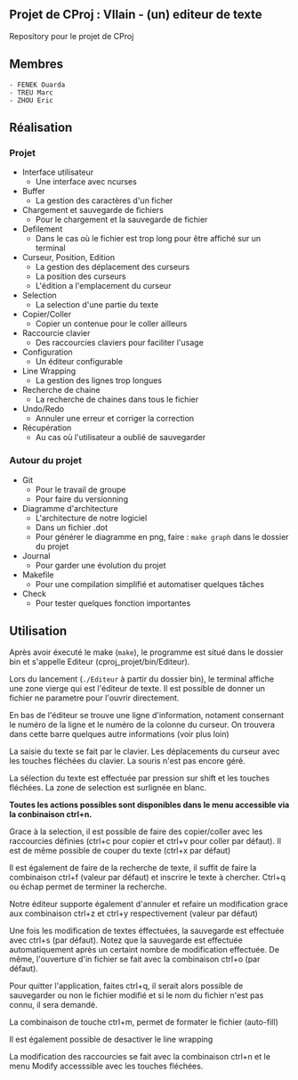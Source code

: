 ## Projet de CProj : VIlain - (un) editeur de texte
Repository pour le projet de CProj

## Membres
	- FENEK Ouarda
	- TREU Marc
	- ZHOU Eric

## Réalisation

### Projet
* Interface utilisateur
  - Une interface avec ncurses
* Buffer
  - La gestion des caractères d'un ficher
* Chargement et sauvegarde de fichiers
  - Pour le chargement et la sauvegarde de fichier
* Defilement
  - Dans le cas où le fichier est trop long pour être affiché sur un terminal
* Curseur, Position, Edition
  - La gestion des déplacement des curseurs
  - La position des curseurs
  - L'édition a l'emplacement du curseur
* Selection
  - La selection d'une partie du texte
* Copier/Coller
  - Copier un contenue pour le coller ailleurs
* Raccourcie clavier
  - Des raccourcies claviers pour faciliter l'usage
* Configuration
  - Un éditeur configurable
* Line Wrapping
  - La gestion des lignes trop longues
* Recherche de chaine
  - La recherche de chaines dans tous le fichier
* Undo/Redo
  - Annuler une erreur et corriger la correction
* Récupération
  - Au cas où l'utilisateur a oublié de sauvegarder

### Autour du projet
* Git
  - Pour le travail de groupe
  - Pour faire du versionning
* Diagramme d'architecture
  - L'architecture de notre logiciel
  - Dans un fichier .dot
  - Pour générer le diagramme en png, faire : `make graph` dans le dossier du projet
* Journal
  - Pour garder une évolution du projet
* Makefile
  - Pour une compilation simplifié et automatiser quelques tâches
* Check
  - Pour tester quelques fonction importantes

## Utilisation
Après avoir éxecuté le make (`make`), le programme est situé dans le dossier bin et s'appelle Editeur (cproj_projet/bin/Editeur). 

Lors du lancement (`./Editeur` à partir du dossier bin), le terminal affiche une zone vierge qui est l'éditeur de texte. Il est possible de donner un fichier ne parametre pour l'ouvrir directement. 

En bas de l'éditeur se trouve une ligne d'information, notament consernant le numéro de la ligne et le numéro de la colonne du curseur. On trouvera dans cette barre quelques autre informations (voir plus loin)

La saisie du texte se fait par le clavier. Les déplacements du curseur avec les touches fléchées du clavier. La souris n'est pas encore géré. 

La sélection du texte est effectuée par pression sur shift et les touches fléchées. La zone de selection est surlignée en blanc.

**Toutes les actions possibles sont disponibles dans le menu accessible via la conbinaison ctrl+n.**

Grace à la selection, il est possible de faire des copier/coller avec les raccourcies définies (ctrl+c pour copier et ctrl+v pour coller par défaut). Il est de même possible de couper du texte (ctrl+x par défaut)

Il est également de faire de la recherche de texte, il suffit de faire la combinaison ctrl+f (valeur par défaut) et inscrire le texte à chercher. Ctrl+q ou échap permet de terminer la recherche.

Notre éditeur supporte également d'annuler et refaire un modification grace aux combinaison ctrl+z et ctrl+y respectivement (valeur par défaut)

Une fois les modification de textes éffectuées, la sauvegarde est effectuée avec ctrl+s (par défaut). Notez que la sauvegarde est effectuée automatiquement après un certaint nombre de modification effectuée.
De même, l'ouverture d'in fichier se fait avec la combinaison ctrl+o (par défaut).

Pour quitter l'application, faites ctrl+q, il serait alors possible de sauvegarder ou non le fichier modifié et si le nom du fichier n'est pas connu, il sera demandé.

La combinaison de touche ctrl+m, permet de formater le fichier (auto-fill)

Il est également possible de desactiver le line wrapping


La modification des raccourcies se fait avec la combinaison ctrl+n et le menu Modify accesssible avec les touches fléchées.


